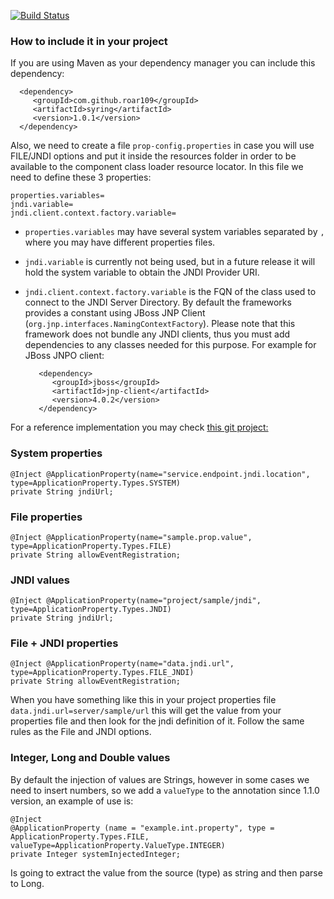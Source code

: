 [![Build Status](https://drone.io/github.com/roar109/syring/status.png)](#)

### How to include it in your project
If you are using Maven as your dependency manager you can include this dependency:

      <dependency>
         <groupId>com.github.roar109</groupId>
         <artifactId>syring</artifactId>
         <version>1.0.1</version>
      </dependency>
      
Also, we need to create a file `prop-config.properties` in case you will use FILE/JNDI options and put it inside the resources folder in order to be available to the component class loader resource locator. In this file we need to define these 3 properties:

    properties.variables=
    jndi.variable=
    jndi.client.context.factory.variable=
    
- `properties.variables` may have several system variables separated by `,` where you may have different properties files.
- `jndi.variable` is currently not being used, but in a future release it will hold the system variable to obtain the JNDI Provider URI.
- `jndi.client.context.factory.variable` is the FQN of the class used to connect to the JNDI Server Directory. By default the frameworks provides a constant using JBoss JNP Client (`org.jnp.interfaces.NamingContextFactory`). Please note that this framework does not bundle any JNDI clients, thus you must add dependencies to any classes needed for this purpose. For example for JBoss JNPO client:

         <dependency>
            <groupId>jboss</groupId>
            <artifactId>jnp-client</artifactId>
            <version>4.0.2</version>
         </dependency>

For a reference implementation you may check [this git project:](https://github.com/roar109/syring-example) 


### System properties
    @Inject @ApplicationProperty(name="service.endpoint.jndi.location", type=ApplicationProperty.Types.SYSTEM)
    private String jndiUrl;

### File properties

    @Inject @ApplicationProperty(name="sample.prop.value", type=ApplicationProperty.Types.FILE)
    private String allowEventRegistration;


### JNDI values

    @Inject @ApplicationProperty(name="project/sample/jndi", type=ApplicationProperty.Types.JNDI)
    private String jndiUrl;

### File + JNDI properties

    @Inject @ApplicationProperty(name="data.jndi.url", type=ApplicationProperty.Types.FILE_JNDI)
    private String allowEventRegistration;

When you have something like this in your project properties file `data.jndi.url=server/sample/url` this will get the value from your properties file and then look for the jndi definition of it. Follow the same rules as the File and JNDI options.

### Integer, Long and Double values

By default the injection of values are Strings, however in some cases we need to insert numbers, so we add a `valueType` to the annotation since 1.1.0 version, an example of use is:

    @Inject
    @ApplicationProperty (name = "example.int.property", type = ApplicationProperty.Types.FILE, valueType=ApplicationProperty.ValueType.INTEGER)
    private Integer systemInjectedInteger;

Is going to extract the value from the source (type) as string and then parse to Long.
